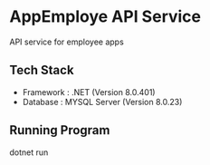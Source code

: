 # AppEmploye API Service
API service for employee apps

## Tech Stack
- Framework : .NET (Version 8.0.401)
- Database : MYSQL Server (Version 8.0.23)

## Running Program
dotnet run
